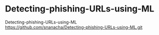 # Detecting-phishing-URLs-using-ML
Detecting-phishing-URLs-using-ML
https://github.com/snanacha/Detecting-phishing-URLs-using-ML.git
